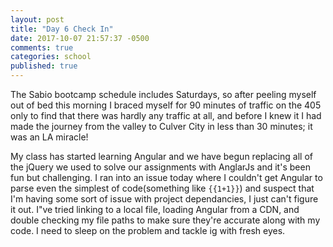 ```yaml
---
layout: post
title: "Day 6 Check In"
date: 2017-10-07 21:57:37 -0500
comments: true
categories: school
published: true
---
```


The Sabio bootcamp schedule includes Saturdays, so after peeling myself out of bed this morning I braced myself for 90 minutes of traffic on the 405 only to find that there was hardly any traffic at all, and before I knew it I had made the journey from the valley to Culver City in less than 30 minutes; it was an LA miracle!<!--more-->

My class has started learning Angular and we have begun replacing all of the jQuery we used to solve our assignments with AnglarJs and it's been fun but challenging. I ran into an issue today where I couldn't get Angular to parse even the simplest of code(something like `{{1+1}}`) and suspect that I'm having some sort of issue with project dependancies, I just can't figure it out. I"ve tried linking to a local file, loading Angular from a CDN, and double checking my file paths to make sure they're accurate along with my code. I need to sleep on the problem and tackle ig with fresh eyes.